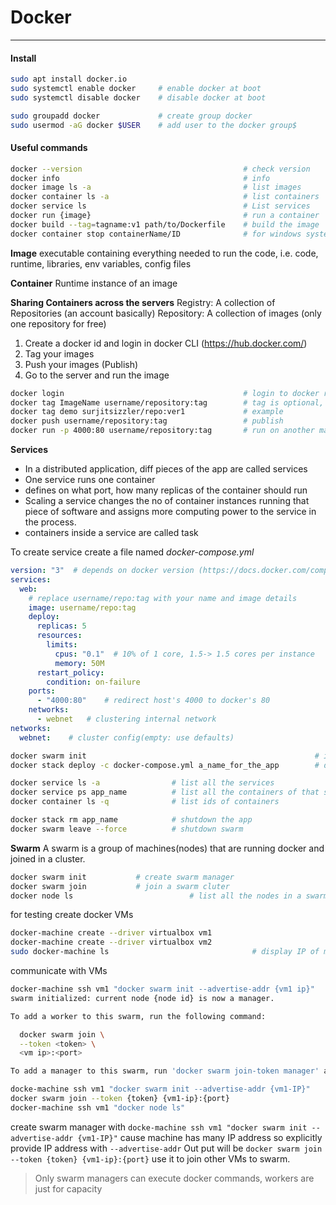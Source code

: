 # Docker

------



#### Install

```bash
sudo apt install docker.io
sudo systemctl enable docker     # enable docker at boot
sudo systemctl disable docker    # disable docker at boot

sudo groupadd docker             # create group docker
sudo usermod -aG docker $USER    # add user to the docker group$
```

#### Useful commands

```bash
docker --version                                    # check version
docker info                                         # info
docker image ls -a                                  # list images
docker container ls -a                              # list containers
docker service ls                                   # List services
docker run {image}                                  # run a container
docker build --tag=tagname:v1 path/to/Dockerfile    # build the image
docker container stop containerName/ID              # for windows systems
```

**Image**
executable containing everything needed to run the code, i.e. code, runtime, libraries, env variables, config files

**Container**
Runtime instance of an image

**Sharing Containers across the servers**
Registry:		A collection of Repositories (an account basically)
Repository:	A collection of images (only one repository for free)

1. Create a docker id and login in docker CLI (https://hub.docker.com/)
2. Tag your images
3. Push your images (Publish)
4. Go to the server and run the image

```bash
docker login                                        # login to docker registry
docker tag ImageName username/repository:tag        # tag is optional, but docker uses it for version control
docker tag demo surjitsizzler/repo:ver1             # example
docker push username/repository:tag                 # publish
docker run -p 4000:80 username/repository:tag       # run on another machine
```

**Services**

* In a distributed application, diff pieces of the app are called services
* One service runs one container
* defines on what port, how many replicas of the container should run
* Scaling a service changes the no of container instances running that piece of software and assigns more computing power to the service in the process.
* containers inside a service are called task

To create service create a file named *docker-compose.yml*

```yaml
version: "3"  # depends on docker version (https://docs.docker.com/compose/compose-file/)
services:
  web:
    # replace username/repo:tag with your name and image details
    image: username/repo:tag
    deploy:
      replicas: 5
      resources:
        limits:
          cpus: "0.1"  # 10% of 1 core, 1.5-> 1.5 cores per instance
          memory: 50M
      restart_policy:
        condition: on-failure
    ports:
      - "4000:80"    # redirect host's 4000 to docker's 80
    networks:
      - webnet   # clustering internal network
networks:
  webnet:    # cluster config(empty: use defaults)
```

```bash
docker swarm init                                                   # initialize swarm for clustering
docker stack deploy -c docker-compose.yml a_name_for_the_app        # deploy the app
```

```bash
docker service ls -a                # list all the services
docker service ps app_name          # list all the containers of that service(tasks)
docker container ls -q              # list ids of containers

docker stack rm app_name            # shutdown the app
docker swarm leave --force          # shutdown swarm
```

**Swarm**
A swarm is a group of machines(nodes) that are running docker and joined in a cluster.

```bash
docker swarm init           # create swarm manager
docker swarm join           # join a swarm cluter
docker node ls							# list all the nodes in a swarm
```

for testing create docker VMs

```bash
docker-machine create --driver virtualbox vm1
docker-machine create --driver virtualbox vm2
sudo docker-machine ls                                # display IP of machines
```

communicate with VMs

```bash
docker-machine ssh vm1 "docker swarm init --advertise-addr {vm1 ip}"
swarm initialized: current node {node id} is now a manager.

To add a worker to this swarm, run the following command:

  docker swarm join \
  --token <token> \
  <vm ip>:<port>

To add a manager to this swarm, run 'docker swarm join-token manager' and follow the instructions.

docke-machine ssh vm1 "docker swarm init --advertise-addr {vm1-IP}"		# create swarm manager
docker swarm join --token {token} {vm1-ip}:{port}											# join a machine in the swarm
docker-machine ssh vm1 "docker node ls"																# list all the nodes in swarm
```

create swarm manager with `docke-machine ssh vm1 "docker swarm init --advertise-addr {vm1-IP}"` cause machine has many IP address so explicitly provide IP address with `--advertise-addr` 
Out put will be `docker swarm join --token {token} {vm1-ip}:{port}` use it to join other VMs to swarm.

> Only swarm managers can execute docker commands, workers are just for capacity

